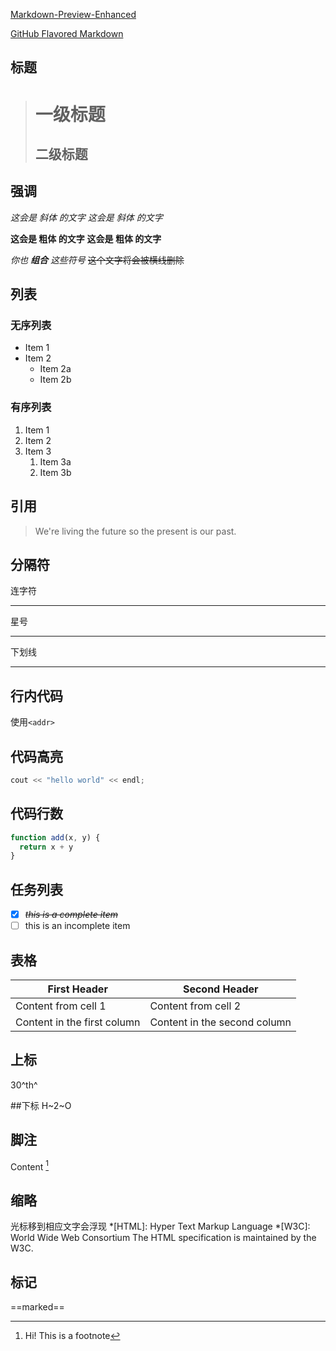 
[Markdown-Preview-Enhanced](https://shd101wyy.github.io/markdown-preview-enhanced)

[GitHub Flavored Markdown](https://guides.github.com/features/mastering-markdown/)

## 标题
> # 一级标题
> ## 二级标题

## 强调
*这会是 斜体 的文字*
_这会是 斜体 的文字_

**这会是 粗体 的文字**
__这会是 粗体 的文字__

_你也 **组合** 这些符号_
~~这个文字将会被横线删除~~

## 列表
### 无序列表
* Item 1
* Item 2
  * Item 2a
  * Item 2b
### 有序列表
1. Item 1
1. Item 2
1. Item 3
   1. Item 3a
   1. Item 3b


## 引用
> We're living the future so
> the present is our past.

## 分隔符
连字符

---
星号
***
下划线
___

## 行内代码
使用`<addr>` 

## 代码高亮
```c++
cout << "hello world" << endl;
```

## 代码行数
```javascript {.line-numbers}
function add(x, y) {
  return x + y
}
```

## 任务列表
* [X] ~~*this is a complete item*~~
* [ ] this is an incomplete item

## 表格
First Header | Second Header
------------ | -------------
Content from cell 1 | Content from cell 2
Content in the first column | Content in the second column

## 上标
30^th^

##下标
H~2~O
## 脚注
Content [^1]

[^1]: Hi! This is a footnote

## 缩略
光标移到相应文字会浮现
*[HTML]: Hyper Text Markup Language
*[W3C]:  World Wide Web Consortium
The HTML specification
is maintained by the W3C.

## 标记
==marked==